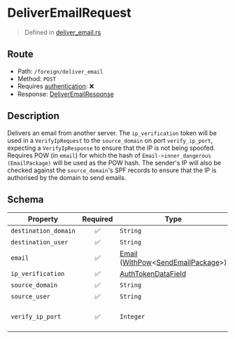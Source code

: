 # DeliverEmailRequest
> Defined in [deliver_email.rs](../../../../../interface/src/interface/routes/foreign/deliver_email.rs)

## Route
- Path: `/foreign/deliver_email`
- Method: `POST`
- Requires [authentication](../../../../Flows/Authentication%20Flow.md): ❌
- Response: [DeliverEmailResponse](DeliverEmailResponse.md)

## Description
Delivers an email from another server. The `ip_verification` token will be used in a
`VerifyIpRequest` to the `source_domain` on port `verify_ip_port`, expecting a
`VerifyIpResponse` to ensure that the IP is not being spoofed. Requires POW (in `email`) for
which the hash of `Email->inner_dangerous (EmailPackage)` will be used as the POW hash. The
sender's IP will also be checked against the `source_domain`'s SPF records to ensure that the IP
is authorised by the domain to send emails.

## Schema

| Property | Required | Type | Constraints |
| --- | :---: | --- | --- |
| `destination_domain` | ✅ | `String` |  -  |
| `destination_user` | ✅ | `String` |  -  |
| `email` | ✅ | [Email](../../../email/Email.md) ([WithPow](../../../pow/WithPow.md)\<[SendEmailPackage](../../../email/SendEmailPackage.md)\>) |  -  |
| `ip_verification` | ✅ | [AuthTokenDataField](../../../fields/auth_token/AuthTokenDataField.md) |  -  |
| `source_domain` | ✅ | `String` |  -  |
| `source_user` | ✅ | `String` |  -  |
| `verify_ip_port` | ✅ | `Integer` | `uint16` - Bounds: [0, 65535] |


